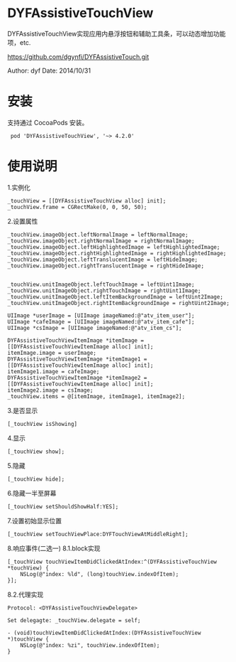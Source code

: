 # DYFAssistiveTouchView
 DYFAssistiveTouchView实现应用内悬浮按钮和辅助工具条，可以动态增加功能项，etc.
 
 https://github.com/dgynfi/DYFAssistiveTouch.git
 
 Author: dyf
 Date: 2014/10/31

# 安装
 支持通过 CocoaPods 安装。
```pod
 pod 'DYFAssistiveTouchView', '~> 4.2.0'
```

# 使用说明
 1.实例化
```ObjC
_touchView = [[DYFAssistiveTouchView alloc] init];
_touchView.frame = CGRectMake(0, 0, 50, 50);
```

 2.设置属性
```ObjC
_touchView.imageObject.leftNormalImage = leftNormalImage;
_touchView.imageObject.rightNormalImage = rightNormalImage;
_touchView.imageObject.leftHighlightedImage = leftHighlightedImage;
_touchView.imageObject.rightHighlightedImage = rightHighlightedImage;
_touchView.imageObject.leftTranslucentImage = leftHideImage;
_touchView.imageObject.rightTranslucentImage = rightHideImage;


_touchView.unitImageObject.leftTouchImage = leftUint1Image;
_touchView.unitImageObject.rightTouchImage = rightUint1Image;
_touchView.unitImageObject.leftItemBackgroundImage = leftUint2Image;
_touchView.unitImageObject.rightItemBackgroundImage = rightUint2Image;

UIImage *userImage = [UIImage imageNamed:@"atv_item_user"];
UIImage *cafeImage = [UIImage imageNamed:@"atv_item_cafe"];
UIImage *csImage = [UIImage imageNamed:@"atv_item_cs"];

DYFAssistiveTouchViewItemImage *itemImage = [[DYFAssistiveTouchViewItemImage alloc] init];
itemImage.image = userImage;
DYFAssistiveTouchViewItemImage *itemImage1 = [[DYFAssistiveTouchViewItemImage alloc] init];
itemImage1.image = cafeImage;
DYFAssistiveTouchViewItemImage *itemImage2 = [[DYFAssistiveTouchViewItemImage alloc] init];
itemImage2.image = csImage;
_touchView.items = @[itemImage, itemImage1, itemImage2];
```

 3.是否显示
```ObjC
[_touchView isShowing]
```

 4.显示
```ObjC
[_touchView show];
```

 5.隐藏
```ObjC
[_touchView hide];
```

 6.隐藏一半至屏幕
```ObjC
[_touchView setShouldShowHalf:YES];
```

 7.设置初始显示位置
```ObjC
[_touchView setTouchViewPlace:DYFTouchViewAtMiddleRight];
```
 8.响应事件(二选一)
  8.1.block实现
```ObjC
[_touchView touchViewItemDidClickedAtIndex:^(DYFAssistiveTouchView *touchView) {
    NSLog(@"index: %ld", (long)touchView.indexOfItem);
}];
```
  8.2.代理实现
```ObjC
Protocol: <DYFAssistiveTouchViewDelegate>

Set delegagte: _touchView.delegate = self;

- (void)touchViewItemDidClickedAtIndex:(DYFAssistiveTouchView *)touchView {
    NSLog(@"index: %zi", touchView.indexOfItem);
}
```

